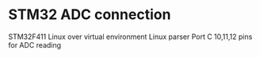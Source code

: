 # STM32 ADC connection
STM32F411
Linux over virtual environment
Linux parser 
Port C 10,11,12 pins for ADC reading
